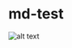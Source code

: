 # md-test
![alt text](https://pics.me.me/it-works-on-my-machine-works-for-me-too-36152481.png?row=true)
